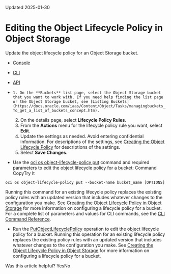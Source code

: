 Updated 2025-01-30
# Editing the Object Lifecycle Policy in Object Storage
Update the object lifecycle policy for an Object Storage bucket.
  * [Console](https://docs.oracle.com/en-us/iaas/Content/Object/Tasks/usinglifecyclepolicies_topic-To_edit_a_lifecycle_policy_rule.htm)
  * [CLI](https://docs.oracle.com/en-us/iaas/Content/Object/Tasks/usinglifecyclepolicies_topic-To_edit_a_lifecycle_policy_rule.htm)
  * [API](https://docs.oracle.com/en-us/iaas/Content/Object/Tasks/usinglifecyclepolicies_topic-To_edit_a_lifecycle_policy_rule.htm)


  *     1. On the **Buckets** list page, select the Object Storage bucket that you want to work with. If you need help finding the list page or the Object Storage bucket, see [Listing Buckets](https://docs.oracle.com/iaas/Content/Object/Tasks/managingbuckets_topic-To_get_a_list_of_buckets_concept.htm).
    2. On the details page, select **Lifecycle Policy Rules**.
    3. From the **Actions** menu for the lifecycle policy rule you want, select **Edit**.
    4. Update the settings as needed. Avoid entering confidential information. For descriptions of the settings, see [Creating the Object Lifecycle Policy](https://docs.oracle.com/en-us/iaas/Content/Object/Tasks/usinglifecyclepolicies_topic-To_create_a_lifecycle_policy_rule.htm#top "Create the object lifecycle policy for an Object Storage bucket.") for descriptions of the settings.
    5. Select **Save Changes**.
  * Use the [oci os object-lifecycle-policy put](https://docs.oracle.com/iaas/tools/oci-cli/latest/oci_cli_docs/cmdref/os/object-lifecycle-policy/put.html) command and required parameters to edit the object lifecycle policy for a bucket:
Command
CopyTry It
```
oci os object-lifecycle-policy put --bucket-name bucket_name [OPTIONS]
```

Running this command for an existing lifecycle policy replaces the existing policy rules with an updated version that includes whatever changes to the configuration you make. See [Creating the Object Lifecycle Policy in Object Storage](https://docs.oracle.com/en-us/iaas/Content/Object/Tasks/usinglifecyclepolicies_topic-To_create_a_lifecycle_policy_rule.htm#top "Create the object lifecycle policy for an Object Storage bucket.") for more information on configuring a lifecycle policy for a bucket.
For a complete list of parameters and values for CLI commands, see the [CLI Command Reference](https://docs.oracle.com/iaas/tools/oci-cli/latest).
  * Run the [PutObjectLifecyclePolicy](https://docs.oracle.com/iaas/api/#/en/objectstorage/latest/ObjectLifecyclePolicy/PutObjectLifecyclePolicy) operation to edit the object lifecycle policy for a bucket. Running this operation for an existing lifecycle policy replaces the existing policy rules with an updated version that includes whatever changes to the configuration you make.
See [Creating the Object Lifecycle Policy in Object Storage](https://docs.oracle.com/en-us/iaas/Content/Object/Tasks/usinglifecyclepolicies_topic-To_create_a_lifecycle_policy_rule.htm#top "Create the object lifecycle policy for an Object Storage bucket.") for more information on configuring a lifecycle policy for a bucket.


Was this article helpful?
YesNo


